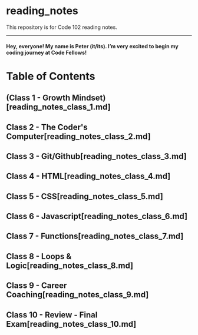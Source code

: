 # reading_notes
This repository is for Code 102 reading notes.

-----------------------------------------------------------------------------------------------------------------------------------------------------------
#### Hey, everyone! My name is Peter (it/its). I’m very excited to begin my coding journey at Code Fellows!

# Table of Contents

## (Class 1 - Growth Mindset)[reading_notes_class_1.md]

## Class 2 - The Coder's Computer[reading_notes_class_2.md]

## Class 3 - Git/Github[reading_notes_class_3.md]

## Class 4 - HTML[reading_notes_class_4.md]

## Class 5 - CSS[reading_notes_class_5.md]

## Class 6 - Javascript[reading_notes_class_6.md]

## Class 7 - Functions[reading_notes_class_7.md]

## Class 8 - Loops & Logic[reading_notes_class_8.md]

## Class 9 - Career Coaching[reading_notes_class_9.md]

## Class 10 - Review - Final Exam[reading_notes_class_10.md]